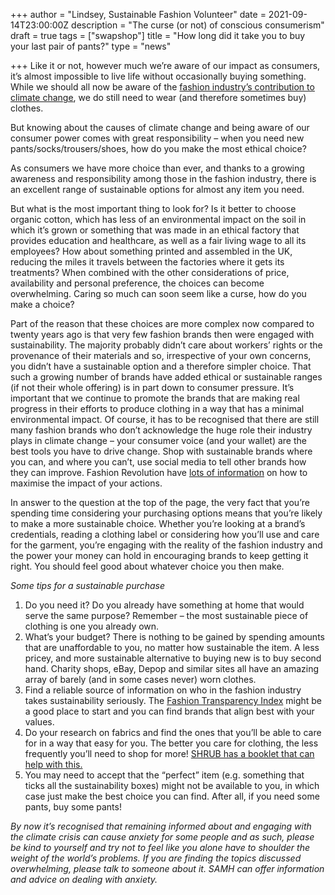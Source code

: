 +++
author = "Lindsey, Sustainable Fashion Volunteer"
date = 2021-09-14T23:00:00Z
description = "The curse (or not) of conscious consumerism"
draft = true
tags = ["swapshop"]
title = "How long did it take you to buy your last pair of pants?"
type = "news"

+++
Like it or not, however much we’re aware of our impact as consumers, it’s almost impossible to live life without occasionally buying something. While we should all now be aware of the [fashion industry’s contribution to climate change](https://www.bbc.co.uk/newsround/58156019), we do still need to wear (and therefore sometimes buy) clothes.

But knowing about the causes of climate change and being aware of our consumer power comes with great responsibility – when you need new pants/socks/trousers/shoes, how do you make the most ethical choice?

As consumers we have more choice than ever, and thanks to a growing awareness and responsibility among those in the fashion industry, there is an excellent range of sustainable options for almost any item you need.

But what is the most important thing to look for? Is it better to choose organic cotton, which has less of an environmental impact on the soil in which it’s grown or something that was made in an ethical factory that provides education and healthcare, as well as a fair living wage to all its employees? How about something printed and assembled in the UK, reducing the miles it travels between the factories where it gets its treatments? When combined with the other considerations of price, availability and personal preference, the choices can become overwhelming. Caring so much can soon seem like a curse, how do you make a choice?

Part of the reason that these choices are more complex now compared to twenty years ago is that very few fashion brands then were engaged with sustainability. The majority probably didn’t care about workers’ rights or the provenance of their materials and so, irrespective of your own concerns, you didn’t have a sustainable option and a therefore simpler choice. That such a growing number of brands have added ethical or sustainable ranges (if not their whole offering) is in part down to consumer pressure. It’s important that we continue to promote the brands that are making real progress in their efforts to produce clothing in a way that has a minimal environmental impact. Of course, it has to be recognised that there are still many fashion brands who don’t acknowledge the huge role their industry plays in climate change – your consumer voice (and your wallet) are the best tools you have to drive change. Shop with sustainable brands where you can, and where you can’t, use social media to tell other brands how they can improve. Fashion Revolution have [lots of information](https://www.fashionrevolution.org/resources/how-tos/) on how to maximise the impact of your actions.

In answer to the question at the top of the page, the very fact that you’re spending time considering your purchasing options means that you’re likely to make a more sustainable choice. Whether you’re looking at a brand’s credentials, reading a clothing label or considering how you’ll use and care for the garment, you’re engaging with the reality of the fashion industry and the power your money can hold in encouraging brands to keep getting it right. You should feel good about whatever choice you then make.

_Some tips for a sustainable purchase_

1. Do you need it? Do you already have something at home that would serve the same purpose? Remember – the most sustainable piece of clothing is one you already own.
2. What’s your budget? There is nothing to be gained by spending amounts that are unaffordable to you, no matter how sustainable the item. A less pricey, and more sustainable alternative to buying new is to buy second hand. Charity shops, eBay, Depop and similar sites all have an amazing array of barely (and in some cases never) worn clothes.
3. Find a reliable source of information on who in the fashion industry takes sustainability seriously. The [Fashion Transparency Index](https://www.fashionrevolution.org/about/transparency/) might be a good place to start and you can find brands that align best with your values.
4. Do your research on fabrics and find the ones that you’ll be able to care for in a way that easy for you. The better you care for clothing, the less frequently you’ll need to shop for more! [SHRUB has a booklet that can help with this.](https://www.shrubcoop.org/resource-packs/fabric-awareness-information-booklet/)
5. You may need to accept that the “perfect” item (e.g. something that ticks all the sustainability boxes) might not be available to you, in which case just make the best choice you can find. After all, if you need some pants, buy some pants!

_By now it’s recognised that remaining informed about and engaging with the climate crisis can cause anxiety for some people and as such, please be kind to yourself and try not to feel like you alone have to shoulder the weight of the world’s problems. If you are finding the topics discussed overwhelming, please talk to someone about it. SAMH can offer information and advice on dealing with anxiety._